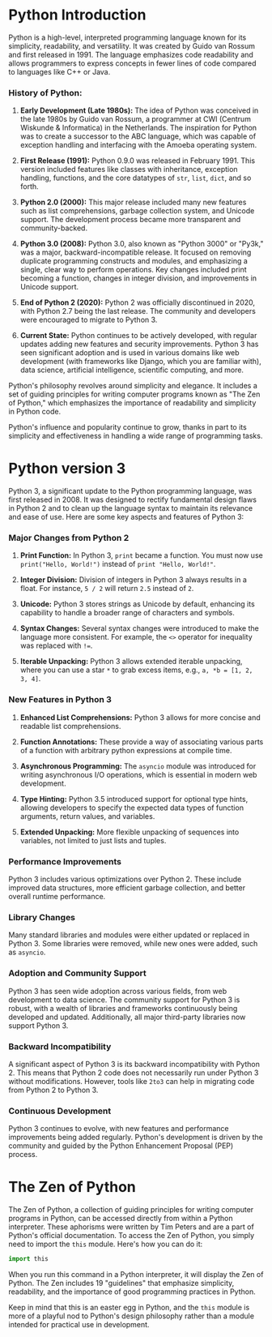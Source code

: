 # Python Introduction

Python is a high-level, interpreted programming language known for its simplicity, readability, and versatility. It was created by Guido van Rossum and first released in 1991. The language emphasizes code readability and allows programmers to express concepts in fewer lines of code compared to languages like C++ or Java.

### History of Python:

1. **Early Development (Late 1980s):** The idea of Python was conceived in the late 1980s by Guido van Rossum, a programmer at CWI (Centrum Wiskunde & Informatica) in the Netherlands. The inspiration for Python was to create a successor to the ABC language, which was capable of exception handling and interfacing with the Amoeba operating system.

2. **First Release (1991):** Python 0.9.0 was released in February 1991. This version included features like classes with inheritance, exception handling, functions, and the core datatypes of `str`, `list`, `dict`, and so forth.

3. **Python 2.0 (2000):** This major release included many new features such as list comprehensions, garbage collection system, and Unicode support. The development process became more transparent and community-backed.

4. **Python 3.0 (2008):** Python 3.0, also known as "Python 3000" or "Py3k," was a major, backward-incompatible release. It focused on removing duplicate programming constructs and modules, and emphasizing a single, clear way to perform operations. Key changes included print becoming a function, changes in integer division, and improvements in Unicode support.

5. **End of Python 2 (2020):** Python 2 was officially discontinued in 2020, with Python 2.7 being the last release. The community and developers were encouraged to migrate to Python 3.

6. **Current State:** Python continues to be actively developed, with regular updates adding new features and security improvements. Python 3 has seen significant adoption and is used in various domains like web development (with frameworks like Django, which you are familiar with), data science, artificial intelligence, scientific computing, and more.

Python's philosophy revolves around simplicity and elegance. It includes a set of guiding principles for writing computer programs known as "The Zen of Python," which emphasizes the importance of readability and simplicity in Python code.

Python's influence and popularity continue to grow, thanks in part to its simplicity and effectiveness in handling a wide range of programming tasks.

# Python version 3
Python 3, a significant update to the Python programming language, was first released in 2008. It was designed to rectify fundamental design flaws in Python 2 and to clean up the language syntax to maintain its relevance and ease of use. Here are some key aspects and features of Python 3:

### Major Changes from Python 2

1. **Print Function:** In Python 3, `print` became a function. You must now use `print("Hello, World!")` instead of `print "Hello, World!"`.

2. **Integer Division:** Division of integers in Python 3 always results in a float. For instance, `5 / 2` will return `2.5` instead of `2`.

3. **Unicode:** Python 3 stores strings as Unicode by default, enhancing its capability to handle a broader range of characters and symbols.

4. **Syntax Changes:** Several syntax changes were introduced to make the language more consistent. For example, the `<>` operator for inequality was replaced with `!=`.

5. **Iterable Unpacking:** Python 3 allows extended iterable unpacking, where you can use a star `*` to grab excess items, e.g., `a, *b = [1, 2, 3, 4]`.

### New Features in Python 3

1. **Enhanced List Comprehensions:** Python 3 allows for more concise and readable list comprehensions.

2. **Function Annotations:** These provide a way of associating various parts of a function with arbitrary python expressions at compile time.

3. **Asynchronous Programming:** The `asyncio` module was introduced for writing asynchronous I/O operations, which is essential in modern web development.

4. **Type Hinting:** Python 3.5 introduced support for optional type hints, allowing developers to specify the expected data types of function arguments, return values, and variables.

5. **Extended Unpacking:** More flexible unpacking of sequences into variables, not limited to just lists and tuples.

### Performance Improvements

Python 3 includes various optimizations over Python 2. These include improved data structures, more efficient garbage collection, and better overall runtime performance.

### Library Changes

Many standard libraries and modules were either updated or replaced in Python 3. Some libraries were removed, while new ones were added, such as `asyncio`.

### Adoption and Community Support

Python 3 has seen wide adoption across various fields, from web development to data science. The community support for Python 3 is robust, with a wealth of libraries and frameworks continuously being developed and updated. Additionally, all major third-party libraries now support Python 3.

### Backward Incompatibility

A significant aspect of Python 3 is its backward incompatibility with Python 2. This means that Python 2 code does not necessarily run under Python 3 without modifications. However, tools like `2to3` can help in migrating code from Python 2 to Python 3.

### Continuous Development

Python 3 continues to evolve, with new features and performance improvements being added regularly. Python's development is driven by the community and guided by the Python Enhancement Proposal (PEP) process.

# The Zen of Python

The Zen of Python, a collection of guiding principles for writing computer programs in Python, can be accessed directly from within a Python interpreter. These aphorisms were written by Tim Peters and are a part of Python's official documentation. To access the Zen of Python, you simply need to import the `this` module. Here's how you can do it:

```python
import this
```

When you run this command in a Python interpreter, it will display the Zen of Python. The Zen includes 19 "guidelines" that emphasize simplicity, readability, and the importance of good programming practices in Python.

Keep in mind that this is an easter egg in Python, and the `this` module is more of a playful nod to Python's design philosophy rather than a module intended for practical use in development.
